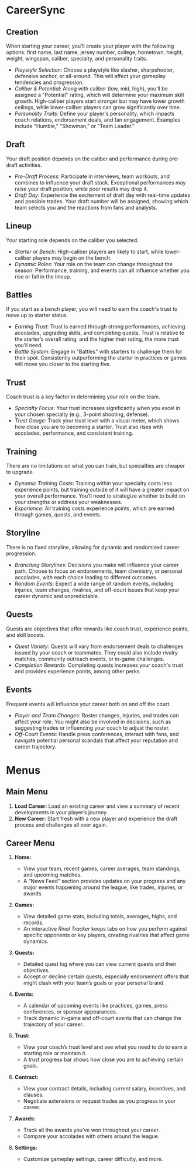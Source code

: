 # CareerSync

## **Creation**  
When starting your career, you’ll create your player with the following options: first name, last name, jersey number, college, hometown, height, weight, wingspan, caliber, specialty, and personality traits.  
- *Playstyle Selection*: Choose a playstyle like slasher, sharpshooter, defensive anchor, or all-around. This will affect your gameplay tendencies and progression.  
- *Caliber & Potential*: Along with caliber (low, mid, high), you’ll be assigned a "Potential" rating, which will determine your maximum skill growth. High-caliber players start stronger but may have lower growth ceilings, while lower-caliber players can grow significantly over time.  
- *Personality Traits*: Define your player's personality, which impacts coach relations, endorsement deals, and fan engagement. Examples include "Humble," "Showman," or "Team Leader."

## **Draft**  
Your draft position depends on the caliber and performance during pre-draft activities.  
- *Pre-Draft Process*: Participate in interviews, team workouts, and combines to influence your draft stock. Exceptional performances may raise your draft position, while poor results may drop it.  
- *Draft Day*: Experience the excitement of draft day with real-time updates and possible trades. Your draft number will be assigned, showing which team selects you and the reactions from fans and analysts.

## **Lineup**  
Your starting role depends on the caliber you selected.  
- *Starter or Bench*: High-caliber players are likely to start, while lower-caliber players may begin on the bench.  
- *Dynamic Roles*: Your role on the team can change throughout the season. Performance, training, and events can all influence whether you rise or fall in the lineup.

## **Battles**  
If you start as a bench player, you will need to earn the coach's trust to move up to starter status.  
- *Earning Trust*: Trust is earned through strong performances, achieving accolades, upgrading skills, and completing quests. Trust is relative to the starter’s overall rating, and the higher their rating, the more trust you’ll need.  
- *Battle System*: Engage in "Battles" with starters to challenge them for their spot. Consistently outperforming the starter in practices or games will move you closer to the starting five.

## **Trust**  
Coach trust is a key factor in determining your role on the team.  
- *Specialty Focus*: Your trust increases significantly when you excel in your chosen specialty (e.g., 3-point shooting, defense).  
- *Trust Gauge*: Track your trust level with a visual meter, which shows how close you are to becoming a starter. Trust also rises with accolades, performance, and consistent training.

## **Training**  
There are no limitations on what you can train, but specialties are cheaper to upgrade.  
- *Dynamic Training Costs*: Training within your specialty costs less experience points, but training outside of it will have a greater impact on your overall performance. You’ll need to strategize whether to build on your strengths or address your weaknesses.  
- *Experience*: All training costs experience points, which are earned through games, quests, and events.

## **Storyline**  
There is no fixed storyline, allowing for dynamic and randomized career progression.  
- *Branching Storylines*: Decisions you make will influence your career path. Choose to focus on endorsements, team chemistry, or personal accolades, with each choice leading to different outcomes.  
- *Random Events*: Expect a wide range of random events, including injuries, team changes, rivalries, and off-court issues that keep your career dynamic and unpredictable.

## **Quests**  
Quests are objectives that offer rewards like coach trust, experience points, and skill boosts.  
- *Quest Variety*: Quests will vary from endorsement deals to challenges issued by your coach or teammates. They could also include rivalry matches, community outreach events, or in-game challenges.  
- *Completion Rewards*: Completing quests increases your coach's trust and provides experience points, among other perks.

## **Events**  
Frequent events will influence your career both on and off the court.  
- *Player and Team Changes*: Roster changes, injuries, and trades can affect your role. You might also be involved in decisions, such as suggesting trades or influencing your coach to adjust the roster.  
- *Off-Court Events*: Handle press conferences, interact with fans, and navigate potential personal scandals that affect your reputation and career trajectory.

# Menus

## Main Menu

1. **Load Career:** Load an existing career and view a summary of recent developments in your player’s journey.
2. **New Career:** Start fresh with a new player and experience the draft process and challenges all over again.
  
## Career Menu

1. **Home:**  
   - View your team, recent games, career averages, team standings, and upcoming matches.  
   - A “News Feed” section provides updates on your progress and any major events happening around the league, like trades, injuries, or awards.
  
2. **Games:**  
   - View detailed game stats, including totals, averages, highs, and records.
   - An interactive *Rival Tracker* keeps tabs on how you perform against specific opponents or key players, creating rivalries that affect game dynamics.

3. **Quests:**  
   - Detailed quest log where you can view current quests and their objectives.  
   - Accept or decline certain quests, especially endorsement offers that might clash with your team’s goals or your personal brand.

4. **Events:**  
   - A calendar of upcoming events like practices, games, press conferences, or sponsor appearances.
   - Track dynamic in-game and off-court events that can change the trajectory of your career.

5. **Trust:**  
   - View your coach’s trust level and see what you need to do to earn a starting role or maintain it.  
   - A trust progress bar shows how close you are to achieving certain goals.

6. **Contract:**  
   - View your contract details, including current salary, incentives, and clauses.  
   - Negotiate extensions or request trades as you progress in your career.

7. **Awards:**  
   - Track all the awards you’ve won throughout your career.  
   - Compare your accolades with others around the league.

8. **Settings:**  
   - Customize gameplay settings, career difficulty, and more.
